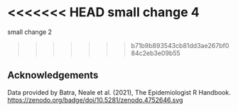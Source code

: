 
<<<<<<< HEAD
small change 4
=======
small change 2
>>>>>>> b71b9b893543cb81dd3ae267bf084c2eb3e09b55

## Acknowledgements
Data provided by Batra, Neale et al. (2021), The Epidemiologist R Handbook. https://zenodo.org/badge/doi/10.5281/zenodo.4752646.svg
